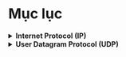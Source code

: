 # Mục lục

<details>
<summary><strong>Internet Protocol (IP)</strong></summary>

-   [IP Address, Subnet, và Default Gateway](./internet_protocol/the_ip_building_blocks.md)
-   [IP Packet – Cấu trúc và các trường quan trọng](./internet_protocol/ip_packet.md)
-   [ICMP – Giao thức điều khiển và báo lỗi](./internet_protocol/icmp.md)
-   [ARP – Address Resolution Protocol](./internet_protocol/arp.md)

</details>

<details>
<summary><strong>User Datagram Protocol (UDP)</strong></summary>

-   [UDP là gì? Đặc điểm và ứng dụng](./network/udp/what_is_udp.md)
-   [Ưu và Nhược điểm của UDP](./network/udp/pros_cons.md)
-   [Cấu trúc của UDP Datagram](./network/udp/user_datagram_structure.md)

</details>
